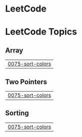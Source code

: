 # LeetCode
<!---LeetCode Topics Start-->
# LeetCode Topics
## Array
|  |
| ------- |
| [0075-sort-colors](https://github.com/Mr-hamzuu/LeetCode/tree/master/0075-sort-colors) |
## Two Pointers
|  |
| ------- |
| [0075-sort-colors](https://github.com/Mr-hamzuu/LeetCode/tree/master/0075-sort-colors) |
## Sorting
|  |
| ------- |
| [0075-sort-colors](https://github.com/Mr-hamzuu/LeetCode/tree/master/0075-sort-colors) |
<!---LeetCode Topics End-->